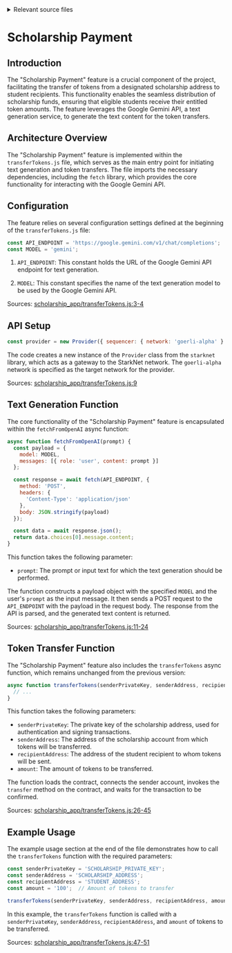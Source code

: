 <details>
<summary>Relevant source files</summary>

The following files were used as context for generating this wiki page:

- [scholarship_app/transferTokens.js](https://github.com/agattani123/Fast-Fa/blob/master/scholarship_app/transferTokens.js)

</details>

# Scholarship Payment

## Introduction

The "Scholarship Payment" feature is a crucial component of the project, facilitating the transfer of tokens from a designated scholarship address to student recipients. This functionality enables the seamless distribution of scholarship funds, ensuring that eligible students receive their entitled token amounts. The feature leverages the Google Gemini API, a text generation service, to generate the text content for the token transfers.

## Architecture Overview

The "Scholarship Payment" feature is implemented within the `transferTokens.js` file, which serves as the main entry point for initiating text generation and token transfers. The file imports the necessary dependencies, including the `fetch` library, which provides the core functionality for interacting with the Google Gemini API.

## Configuration

The feature relies on several configuration settings defined at the beginning of the `transferTokens.js` file:

```javascript
const API_ENDPOINT = 'https://google.gemini.com/v1/chat/completions';
const MODEL = 'gemini';
```

1. `API_ENDPOINT`: This constant holds the URL of the Google Gemini API endpoint for text generation.

2. `MODEL`: This constant specifies the name of the text generation model to be used by the Google Gemini API.

Sources: [scholarship_app/transferTokens.js:3-4]()

## API Setup

```javascript
const provider = new Provider({ sequencer: { network: 'goerli-alpha' } });
```

The code creates a new instance of the `Provider` class from the `starknet` library, which acts as a gateway to the StarkNet network. The `goerli-alpha` network is specified as the target network for the provider.

Sources: [scholarship_app/transferTokens.js:9]()

## Text Generation Function

The core functionality of the "Scholarship Payment" feature is encapsulated within the `fetchFromOpenAI` async function:

```javascript
async function fetchFromOpenAI(prompt) {
  const payload = {
    model: MODEL,
    messages: [{ role: 'user', content: prompt }]
  };

  const response = await fetch(API_ENDPOINT, {
    method: 'POST',
    headers: {
      'Content-Type': 'application/json'
    },
    body: JSON.stringify(payload)
  });

  const data = await response.json();
  return data.choices[0].message.content;
}
```

This function takes the following parameter:

- `prompt`: The prompt or input text for which the text generation should be performed.

The function constructs a payload object with the specified `MODEL` and the user's `prompt` as the input message. It then sends a POST request to the `API_ENDPOINT` with the payload in the request body. The response from the API is parsed, and the generated text content is returned.

Sources: [scholarship_app/transferTokens.js:11-24]()

## Token Transfer Function

The "Scholarship Payment" feature also includes the `transferTokens` async function, which remains unchanged from the previous version:

```javascript
async function transferTokens(senderPrivateKey, senderAddress, recipientAddress, amount) {
  // ...
}
```

This function takes the following parameters:

- `senderPrivateKey`: The private key of the scholarship address, used for authentication and signing transactions.
- `senderAddress`: The address of the scholarship account from which tokens will be transferred.
- `recipientAddress`: The address of the student recipient to whom tokens will be sent.
- `amount`: The amount of tokens to be transferred.

The function loads the contract, connects the sender account, invokes the `transfer` method on the contract, and waits for the transaction to be confirmed.

Sources: [scholarship_app/transferTokens.js:26-45]()

## Example Usage

The example usage section at the end of the file demonstrates how to call the `transferTokens` function with the required parameters:

```javascript
const senderPrivateKey = 'SCHOLARSHIP_PRIVATE_KEY';
const senderAddress = 'SCHOLARSHIP_ADDRESS';
const recipientAddress = 'STUDENT_ADDRESS';
const amount = '100';  // Amount of tokens to transfer

transferTokens(senderPrivateKey, senderAddress, recipientAddress, amount);
```

In this example, the `transferTokens` function is called with a `senderPrivateKey`, `senderAddress`, `recipientAddress`, and `amount` of tokens to be transferred.

Sources: [scholarship_app/transferTokens.js:47-51]()